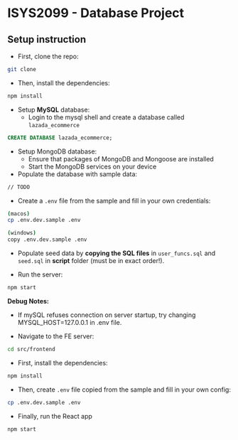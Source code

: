 # ISYS2099 - Database Project

## Setup instruction

- First, clone the repo:

```bash
git clone
```

- Then, install the dependencies:

```bash
npm install
```

- Setup **MySQL** database:
  - Login to the mysql shell and create a database called `lazada_ecommerce`
```SQL
CREATE DATABASE lazada_ecommerce;
```

- Setup MongoDB database:
  - Ensure that packages of MongoDB and Mongoose are installed
  - Start the MongoDB services on your device
- Populate the database with sample data:

```bash
// TODO
```

- Create a `.env` file from the sample and fill in your own credentials:

```bash
(macos)
cp .env.dev.sample .env
```
```bash
(windows)
copy .env.dev.sample .env
```
- Populate seed data by **copying the SQL files** in `user_funcs.sql` and `seed.sql` in **script** folder (must be in exact order!).
  
- Run the server:

```bash
npm start
```

**Debug Notes:**
- If mySQL refuses connection on server startup, try changing MYSQL_HOST=127.0.0.1 in .env file. 


- Navigate to the FE server:

```bash
cd src/frontend
```

- First, install the dependencies:

```bash
npm install
```

- Then, create `.env` file copied from the sample and fill in your own config:

```bash
cp .env.dev.sample .env
```

- Finally, run the React app

```bash
npm start
```
